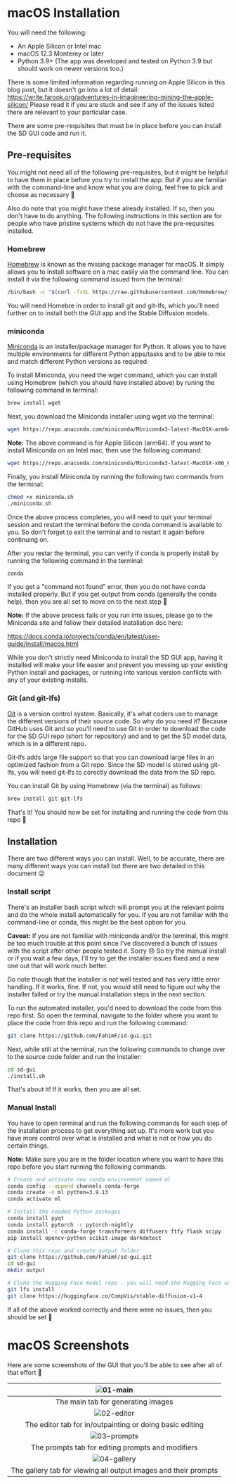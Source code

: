 # macOS Installation

You will need the following:

* An Apple Silicon or Intel mac
* macOS 12.3 Monterey or later
* Python 3.9+ (The app was developed and tested on Python 3.9 but should work on newer versions too.)

There is some limited information regarding running on Apple Silicon in this blog post, but it doesn't go into a lot of detail: https://write.farook.org/adventures-in-imagineering-mining-the-apple-silicon/ Please read it if you are stuck and see if any of the issues listed there are relevant to your particular case.

There are some pre-requisites that must be in place before you can install the SD GUI code and run it.

## Pre-requisites

You might not need all of the following pre-requisites, but it might be helpful to have them in place before you try to install the app. But if you are familiar with the command-line and know what you are doing, feel free to pick and choose as necessary 🙂

Also do note that you might have these already installed. If so, then you don't have to do anything. The following instructions in this section are for people who have pristine systems which do not have the pre-requisites installed.

### Homebrew

[Homebrew](https://brew.sh/) is known as the missing package manager for macOS. It simply allows you to install software on a mac easily via the command line. You can install it via the following command issued from the terminal:

```bash
/bin/bash -c "$(curl -fsSL https://raw.githubusercontent.com/Homebrew/install/HEAD/install.sh)"
```

You will need Homebre in order to install git and git-lfs, which you'll need further on to install both the GUI app and the Stable Diffusion models.

### miniconda

[Miniconda](https://docs.conda.io/en/latest/miniconda.html) is an installer/package manager for Python. It allows you to have multiple environments for different Python apps/tasks and to be able to mix and match different Python versions as required.

To install Miniconda, you need the wget command, which you can install using Homebrew (which you should have installed above) by runing the following command in terminal:

```bash
brew install wget
```

Next, you download the Miniconda installer using wget via the terminal:

```bash
wget https://repo.anaconda.com/miniconda/Miniconda3-latest-MacOSX-arm64.sh -O miniconda.sh
```

**Note:** The above command is for Apple Silicon (arm64). If you want to install Miniconda on an Intel mac, then use the following command:

```bash
wget https://repo.anaconda.com/miniconda/Miniconda3-latest-MacOSX-x86_64.sh
```

Finally, you install Miniconda by running the following two commands from the terminal:

```bash
chmod +x miniconda.sh
./miniconda.sh
```

Once the above process completes, you will need to quit your terminal session and restart the terminal before the conda command is available to you. So don't forget to exit the terminal and to restart it again before continuing on.

After you restar the terminal, you can verify if conda is properly install by running the following command in the terminal:

```bash
conda
```

If you get a "command not found" error, then you do not have conda installed properly. But if you get output from conda (generally the conda help), then you are all set to move on to the next step 🙂

**Note:** If the above process fails or you run into issues, please go to the Miniconda site and follow their detailed installation doc here:

https://docs.conda.io/projects/conda/en/latest/user-guide/install/macos.html

While you don't strictly need Miniconda to install the SD GUI app, having it installed will make your life easier and prevent you messing up your existing Python install and packages, or running into various version conflicts with any of your existing installs.

### Git (and git-lfs)

[Git](https://git-scm.com/) is a version control system. Basically, it's what coders use to manage the different versions of their source code. So why do you need it? Because GitHub uses Git and so you'll need to use Git in order to download the code for the SD GUI repo (short for repository) and and to get the SD model data, which is in a different repo.

Git-lfs adds large file support so that you can download large files in an optimized fashion from a Git repo. Since the SD model is stored using git-lfs, you will need git-lfs to corectly download the data from the SD repo.

You can install Git by using Homebrew (via the terminal) as follows:

```bash
brew install git git-lfs
```

That's it! You should now be set for installing and running the code from this repo 🙂

## Installation

There are two different ways you can install. Well, to be accurate, there are many different ways you can install but there are two detailed in this document 😛

### Install script

There's an installer bash script which will prompt you at the relevant points and do the whole install automatically for you. If you are not familiar with the command-line or conda, this might be the best option for you.

**Caveat:** If you are not familiar with miniconda and/or the terminal, this might be too much trouble at this point since I've discovered a bunch of issues with the script after other people tested it. Sorry 😞 So try the manual install or if you wait a few days, I'll try to get the installer issues fixed and a new one out that will work much better.

Do note though that the installer is not well tested and has very little error handling. If it works, fine. If not, you would still need to figure out why the installer failed or try the manual installation steps in the next section.

To run the automated installer, you'd need to download the code from this repo first. So open the terminal, navigate to the folder where you want to place the code from this repo and run the following command:

```bash
git clone https://github.com/FahimF/sd-gui.git
```



Next, while still at the terminal, run the following commands to change over to the source code folder and run the installer:

```bash
cd sd-gui
./install.sh
```

That's about it! If it works, then you are all set.

### Manual Install

You have to open terminal and run the following commands for each step of the installation process to get everything set up. It's more work but you have more control over what is installed and what is not or how you do certain things.

**Note:** Make sure you are in the folder location where you want to have this repo before you start running the following commands.

```bash
# Create and activate new conda environment named ml
conda config --append channels conda-forge
conda create -n ml python=3.9.13
conda activate ml

# Install the needed Python packages
conda install pyqt
conda install pytorch -c pytorch-nightly
conda install -c conda-forge transformers diffusers ftfy flask scipy
pip install opencv-python scikit-image darkdetect

# Clone this repo and create output folder
git clone https://github.com/FahimF/sd-gui.git
cd sd-gui
mkdir output

# Clone the Hugging Face model repo - you will need the Hugging Face user and password for this step
git lfs install
git clone https://huggingface.co/CompVis/stable-diffusion-v1-4
```

If all of the above worked correctly and there were no issues, then you should be set 🙂

# macOS Screenshots

Here are some screenshots of the GUI that you'll be able to see after all of that effort 🙂

|            ![01-main](../screens/mac-01-main.jpg)            |
| :----------------------------------------------------------: |
|              The main tab for generating images              |
|          ![02-editor](../screens/mac-02-editor.jpg)          |
|   The editor tab for in/outpainting or doing basic editing   |
|         ![03-prompts](../screens/mac-03-prompts.jpg)         |
|      The prompts tab for editing prompts and modifiers       |
|         ![04-gallery](../screens/mac-04-gallery.jpg)         |
| The gallery tab for viewing all output images and their prompts |
